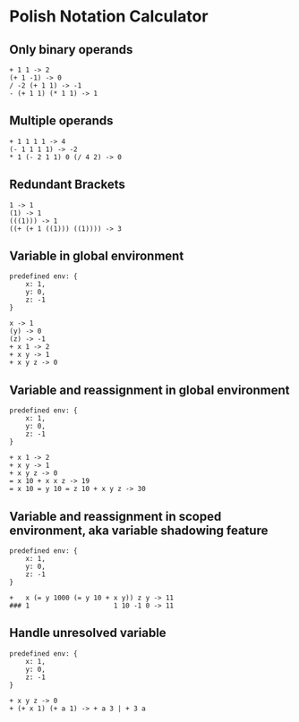 # Polish Notation Calculator
## Only binary operands
	+ 1 1 -> 2
	(+ 1 -1) -> 0
    / -2 (+ 1 1) -> -1
    - (+ 1 1) (* 1 1) -> 1
## Multiple operands
	+ 1 1 1 1 -> 4
	(- 1 1 1 1) -> -2
    * 1 (- 2 1 1) 0 (/ 4 2) -> 0
## Redundant Brackets
	1 -> 1
    (1) -> 1
    (((1))) -> 1
    ((+ (+ 1 ((1))) ((1)))) -> 3
## Variable in global environment
	predefined env: {
        x: 1,
        y: 0,
        z: -1
    }
    
    x -> 1
    (y) -> 0
    (z) -> -1
    + x 1 -> 2
    + x y -> 1
    + x y z -> 0
## Variable and reassignment in global environment
	predefined env: {
        x: 1,
        y: 0,
        z: -1
    }
       
    + x 1 -> 2
    + x y -> 1
    + x y z -> 0
    = x 10 + x x z -> 19
    = x 10 = y 10 = z 10 + x y z -> 30
## Variable and reassignment in scoped environment, aka variable shadowing feature
	predefined env: {
        x: 1,
        y: 0,
        z: -1
    }
    
    +   x (= y 1000 (= y 10 + x y)) z y -> 11
    ### 1                     1 10 -1 0 -> 11
## Handle unresolved variable
	predefined env: {
        x: 1,
        y: 0,
        z: -1
    }
    
    + x y z -> 0
    + (+ x 1) (+ a 1) -> + a 3 | + 3 a